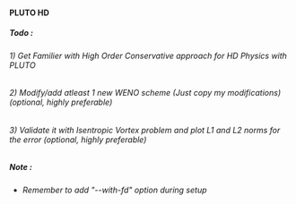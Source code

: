 #### PLUTO HD

##### Todo : 
######      1) Get Familier with High Order Conservative approach for HD Physics with PLUTO
######      2) Modify/add atleast 1 new WENO scheme (Just copy my modifications) (optional, highly preferable)
######      3) Validate it with Isentropic Vortex problem and plot L1 and L2 norms for the error (optional, highly preferable)


##### Note :
- ###### Remember to add "--with-fd" option during setup
